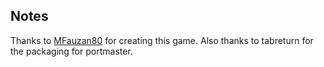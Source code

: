 ## Notes

Thanks to [MFauzan80](https://mfproject.itch.io/hummin-out) for creating this game.  Also thanks to tabreturn for the packaging for portmaster.

